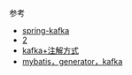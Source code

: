 参考
- [spring-kafka](https://docs.spring.io/spring-boot/docs/current/reference/html/spring-boot-features.html#boot-features-kafka)
- [2](https://blog.csdn.net/hechaojie_com/article/details/89384138)
- [kafka+注解方式]()
- [mybatis，generator，kafka](https://blog.csdn.net/C1041067258/article/details/90721545)
